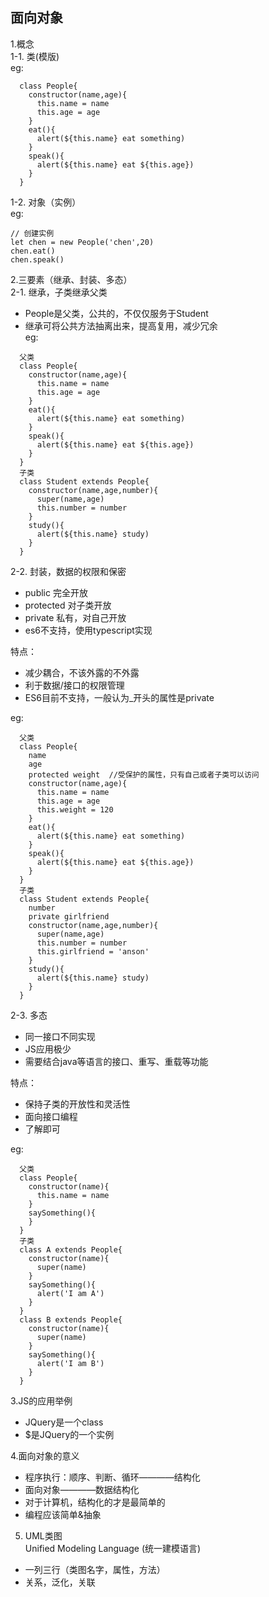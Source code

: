 ## 面向对象  
1.概念  
1-1. 类(模版)  
eg:   
```
  class People{  
    constructor(name,age){  
      this.name = name  
      this.age = age  
    }  
    eat(){  
      alert(${this.name} eat something)  
    }  
    speak(){  
      alert(${this.name} eat ${this.age})  
    }  
  }  
```  

1-2. 对象（实例）  
eg:  
```  
// 创建实例  
let chen = new People('chen',20)
chen.eat()  
chen.speak()  
```  

2.三要素（继承、封装、多态）  
2-1. 继承，子类继承父类   
* People是父类，公共的，不仅仅服务于Student  
* 继承可将公共方法抽离出来，提高复用，减少冗余  
eg:  
```
  父类  
  class People{  
    constructor(name,age){  
      this.name = name  
      this.age = age  
    }  
    eat(){  
      alert(${this.name} eat something)  
    }  
    speak(){  
      alert(${this.name} eat ${this.age})  
    }  
  }  
  子类  
  class Student extends People{  
    constructor(name,age,number){  
      super(name,age)  
      this.number = number  
    }  
    study(){  
      alert(${this.name} study)  
    }  
  }  
```  

2-2. 封装，数据的权限和保密  
* public 完全开放  
* protected 对子类开放  
* private 私有，对自己开放  
* es6不支持，使用typescript实现  

特点：  
* 减少耦合，不该外露的不外露  
* 利于数据/接口的权限管理  
* ES6目前不支持，一般认为_开头的属性是private  


eg:  
```
  父类  
  class People{  
    name  
    age  
    protected weight  //受保护的属性，只有自己或者子类可以访问
    constructor(name,age){  
      this.name = name  
      this.age = age  
      this.weight = 120  
    }  
    eat(){  
      alert(${this.name} eat something)  
    }  
    speak(){  
      alert(${this.name} eat ${this.age})  
    }  
  }  
  子类  
  class Student extends People{  
    number  
    private girlfriend  
    constructor(name,age,number){  
      super(name,age)  
      this.number = number  
      this.girlfriend = 'anson'
    }  
    study(){  
      alert(${this.name} study)  
    }  
  }  
```  


2-3. 多态   
* 同一接口不同实现  
* JS应用极少  
* 需要结合java等语言的接口、重写、重载等功能  

特点：  
* 保持子类的开放性和灵活性  
* 面向接口编程  
* 了解即可  

eg:  
```
  父类  
  class People{  
    constructor(name){  
      this.name = name  
    }  
    saySomething(){  
    }  
  }  
  子类  
  class A extends People{  
    constructor(name){  
      super(name)  
    }  
    saySomething(){  
      alert('I am A')  
    }  
  }  
  class B extends People{  
    constructor(name){  
      super(name)  
    }  
    saySomething(){  
      alert('I am B')    
    }  
  }  
```  


3.JS的应用举例  
* JQuery是一个class  
* $是JQuery的一个实例  

4.面向对象的意义  
* 程序执行：顺序、判断、循环————结构化  
* 面向对象————数据结构化  
* 对于计算机，结构化的才是最简单的  
* 编程应该简单&抽象  

5. UML类图  
Unified Modeling Language (统一建模语言)  
* 一列三行（类图名字，属性，方法）  
* 关系，泛化，关联  
